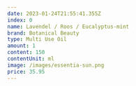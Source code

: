 ```yaml
---
date: 2023-01-24T21:55:41.355Z
index: 0
name: Lavendel / Roos / Eucalyptus-mint
brand: Botanical Beauty
type: Multi Use Oil
amount: 1
content: 150
contentUnit: ml
image: /images/essentia-sun.png
price: 35.95
---
```

